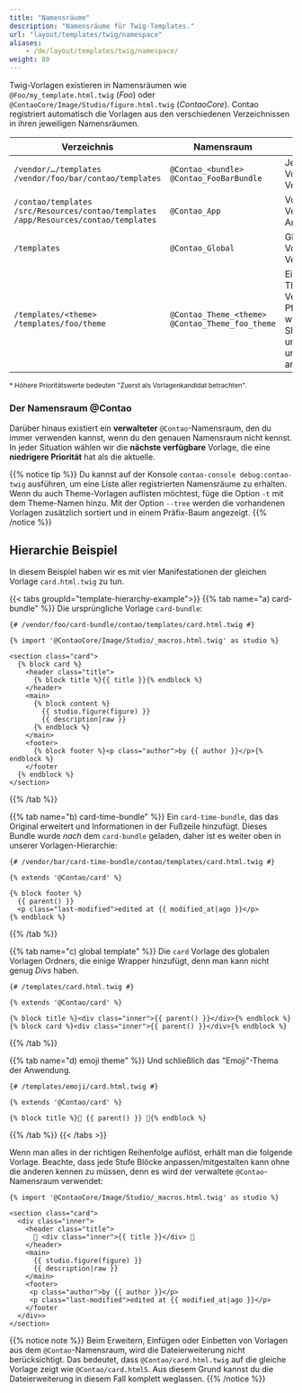 ```yaml
---
title: "Namensräume"
description: "Namensräume für Twig-Templates."
url: "layout/templates/twig/namespace"
aliases:
    - /de/layout/templates/twig/namespace/
weight: 80
---
```



Twig-Vorlagen existieren in Namensräumen wie `@Foo/my_template.html.twig` (*Foo*) oder
`@ContaoCore/Image/Studio/figure.html.twig` (*ContaoCore*). Contao registriert automatisch die Vorlagen aus den verschiedenen 
Verzeichnissen in ihren jeweiligen Namensräumen.

| Verzeichnis | Namensraum | | Prio.<sup>*</sup>
|-|-|-|-|
| `/vendor/…/templates`<br>`/vendor/foo/bar/contao/templates` | `@Contao_<bundle>`<br>`@Contao_FooBarBundle` | Jedes Bundle-Vorlagen/Views-Verzeichnis. | 1 |
| `/contao/templates`<br>`/src/Resources/contao/templates`<br>`/app/Resources/contao/templates` | `@Contao_App` | Vorlagen-Verzeichnis der Anwendung. | 2 |
| `/templates` | `@Contao_Global` | Globales Vorlagen-Verzeichnis. | 3 |
| `/templates/<theme>`<br>`/templates/foo/theme` | `@Contao_Theme_<theme>`<br>`@Contao_Theme_foo_theme` | Ein beliebiges Theme-Verzeichnis. Der Pfad (`foo/theme`) wird in einen Slug (`foo_theme`) umgewandelt und als Suffix angehängt. | 4 |

<sup>* Höhere Prioritätswerte bedeuten "Zuerst als Vorlagenkandidat betrachten".</sup>


### Der Namensraum @Contao

Darüber hinaus existiert ein **verwalteter** `@Contao`-Namensraum, den du immer verwenden kannst, wenn du den genauen Namensraum nicht 
kennst. In jeder Situation wählen wir die **nächste verfügbare** Vorlage, die eine **niedrigere Priorität** hat als die aktuelle.

{{% notice tip %}}
Du kannst auf der Konsole `contao-console debug:contao-twig` ausführen, um eine Liste aller registrierten Namensräume zu erhalten. 
Wenn du auch Theme-Vorlagen auflisten möchtest, füge die Option `-t` mit dem Theme-Namen hinzu. Mit der Option `--tree` werden die 
vorhandenen Vorlagen zusätzlich sortiert und in einem Präfix-Baum angezeigt.
{{% /notice %}}


## Hierarchie Beispiel

In diesem Beispiel haben wir es mit vier Manifestationen der gleichen Vorlage `card.html.twig` zu tun.

{{< tabs groupId="template-hierarchy-example">}}
{{% tab name="a) card-bundle" %}}
Die ursprüngliche Vorlage `card-bundle`:

```twig
{# /vendor/foo/card-bundle/contao/templates/card.html.twig #}

{% import '@ContaoCore/Image/Studio/_macros.html.twig' as studio %}

<section class="card">
  {% block card %}
    <header class="title">
      {% block title %}{{ title }}{% endblock %}
    </header>     
    <main>
      {% block content %}
        {{ studio.figure(figure) }}
        {{ description|raw }}
      {% endblock %}
    </main>
    <footer>
      {% block footer %}<p class="author">by {{ author }}</p>{% endblock %}
    </footer
  {% endblock %}
</section>
```
{{% /tab %}}

{{% tab name="b) card-time-bundle" %}} 
Ein `card-time-bundle`, das das Original erweitert und Informationen in der Fußzeile hinzufügt.
Dieses Bundle wurde *nach* dem `card-bundle` geladen, daher ist es weiter oben in unserer Vorlagen-Hierarchie:

```twig
{# /vendor/bar/card-time-bundle/contao/templates/card.html.twig #}

{% extends '@Contao/card' %}

{% block footer %}
  {{ parent() }}
  <p class="last-modified">edited at {{ modified_at|ago }}</p>
{% endblock %}
```
{{% /tab %}}

{{% tab name="c) global template" %}}
Die `card` Vorlage des globalen Vorlagen Ordners, die einige Wrapper hinzufügt, denn man kann nicht genug *Divs* haben.

```twig
{# /templates/card.html.twig #}

{% extends '@Contao/card' %}

{% block title %}<div class="inner">{{ parent() }}</div>{% endblock %}
{% block card %}<div class="inner">{{ parent() }}</div>{% endblock %}
```
{{% /tab %}}

{{% tab name="d) emoji theme" %}}
Und schließlich das "Emoji"-Thema der Anwendung.

```twig
{# /templates/emoji/card.html.twig #}
   
{% extends '@Contao/card' %}

{% block title %}🤩 {{ parent() }} 🤯{% endblock %}
```
{{% /tab %}}
{{< /tabs >}}

Wenn man alles in der richtigen Reihenfolge auflöst, erhält man die folgende Vorlage. Beachte, dass jede Stufe Blöcke anpassen/mitgestalten 
kann ohne die anderen kennen zu müssen, denn es wird der verwaltete `@Contao`-Namensraum verwendet:


```twig
{% import '@ContaoCore/Image/Studio/_macros.html.twig' as studio %}

<section class="card">
  <div class="inner">
    <header class="title">
      🤩 <div class="inner">{{ title }}</div> 🤯
    </header>     
    <main>
      {{ studio.figure(figure) }}
      {{ description|raw }}
    </main>
    <footer>
     <p class="author">by {{ author }}</p>
     <p class="last-modified">edited at {{ modified_at|ago }}</p>
    </footer
  </div>>
</section>
```

{{% notice note %}}
Beim Erweitern, Einfügen oder Einbetten von Vorlagen aus dem `@Contao`-Namensraum, wird die Dateierweiterung nicht berücksichtigt. 
Das bedeutet, dass `@Contao/card.html.twig` auf die gleiche Vorlage zeigt wie `@Contao/card.html5`. Aus diesem Grund kannst du die 
Dateierweiterung in diesem Fall komplett weglassen.
{{% /notice %}}